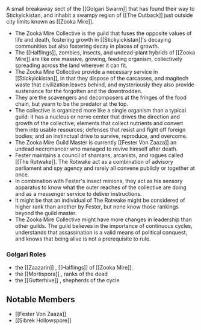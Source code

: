 A small breakaway sect of the [[Golgari Swarm]] that has found their way to Stickyickistan, and inhabit a swampy region of [[The Outback]] just outside city limits known as [[Zooka Mire]].

- The Zooka Mire Collective is the guild that fuses the opposite values of life and death, fostering growth in [[Stickyickistan]]'s decaying communities but also fostering decay in places of growth.
- The [[Halflings]], zombies, insects, and undead-plant hybrids of [[Zooka Mire]] are like one massive, growing, feeding organism, collectively spreading across the land wherever it can fit. 
- The Zooka Mire Collective provide a necessary service in [[Stickyickistan]], in that they dispose of the carcasses, and magitech waste that civilization leaves behind, and mysteriously they also provide sustenance for the forgotten and the downtrodden. 
- They are the scavengers and decomposers at the fringes of the food chain, but yearn to be the predator at the top.
- The collective is organized more like a single organism than a typical guild: it has a nucleus or nerve center that drives the direction and growth of the collective; elements that collect nutrients and convert them into usable resources; defenses that resist and fight off foreign bodies; and an instinctual drive to survive, reproduce, and overcome. 
- The Zooka Mire Guild Master is currently [[Fester Von Zaaza]] an undead necromancer who managed to revive himself after death. 
- Fester maintains a council of shamans, arcanists, and rogues called [[The Rotwake]]. The Rotwake act as a combination of advisory parliament and spy agency and rarely all convene publicly or together at once. 
- In combination with Fester's insect minions, they act as his sensory apparatus to know what the outer reaches of the collective are doing and as a messenger service to deliver instructions.
- It might be that an individual of The Rotwake might be considered of higher rank than another by Fester, but none know those rankings beyond the guild master. 
- The Zooka Mire Collective might have more changes in leadership than other guilds. The guild believes in the importance of continuous cycles, understands that assassination is a valid means of political conquest, and knows that being alive is not a prerequisite to rule.

### Golgari Roles

- the [[Zaazarin]] , [[Halflings]] of [[Zooka Mire]].
- the [[Mortispora]] , ranks of the dead
- the [[Gutterhive]] , shepherds of the cycle
## Notable Members

- [[Fester Von Zaaza]]
- [[Sibrek Hollowspore]]